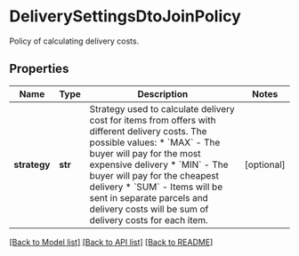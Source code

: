 # DeliverySettingsDtoJoinPolicy

Policy of calculating delivery costs.
## Properties
Name | Type | Description | Notes
------------ | ------------- | ------------- | -------------
**strategy** | **str** | Strategy used to calculate delivery cost for items from offers with different delivery costs. The possible values:   * &#x60;MAX&#x60; - The buyer will pay for the most expensive delivery   * &#x60;MIN&#x60; - The buyer will pay for the cheapest delivery   * &#x60;SUM&#x60; - Items will be sent in separate parcels and delivery costs will be sum of delivery costs for each item. | [optional] 

[[Back to Model list]](../README.md#documentation-for-models) [[Back to API list]](../README.md#documentation-for-api-endpoints) [[Back to README]](../README.md)


